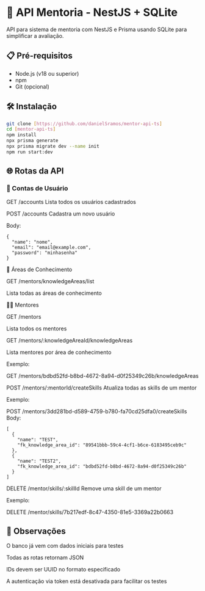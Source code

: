 # 🚀 API Mentoria - NestJS + SQLite

API para sistema de mentoria com NestJS e Prisma usando SQLite para simplificar a avaliação.

## 📋 Pré-requisitos

- Node.js (v18 ou superior)
- npm
- Git (opcional)

## 🛠️ Instalação

```bash
git clone [https://github.com/danielSramos/mentor-api-ts]
cd [mentor-api-ts]
npm install
npx prisma generate
npx prisma migrate dev --name init
npm run start:dev
```

## 🌐 Rotas da API

### 👤 Contas de Usuário

GET /accounts
Lista todos os usuários cadastrados

POST /accounts
Cadastra um novo usuário

Body:

```
{
  "name": "nome",
  "email": "email@example.com",
  "password": "minhasenha"
}
```

🧠 Áreas de Conhecimento

GET /mentors/knowledgeAreas/list

Lista todas as áreas de conhecimento

👨‍🏫 Mentores

GET /mentors

Lista todos os mentores

GET /mentors/:knowledgeAreaId/knowledgeAreas

Lista mentores por área de conhecimento

Exemplo:

GET /mentors/bdbd52fd-b8bd-4672-8a94-d0f25349c26b/knowledgeAreas

POST /mentors/:mentorId/createSkills
Atualiza todas as skills de um mentor

Exemplo:

POST /mentors/3dd281bd-d589-4759-b780-fa70cd25dfa0/createSkills
Body:

```
[
  {
    "name": "TEST",
    "fk_knowledge_area_id": "89541bbb-59c4-4cf1-b6ce-6183495ceb9c"
  },
  {
    "name": "TEST2",
    "fk_knowledge_area_id": "bdbd52fd-b8bd-4672-8a94-d0f25349c26b"
  }
]
```

DELETE /mentor/skills/:skillId
Remove uma skill de um mentor

Exemplo:

DELETE /mentor/skills/7b217edf-8c47-4350-81e5-3369a22b0663

## 📌 Observações

O banco já vem com dados iniciais para testes

Todas as rotas retornam JSON

IDs devem ser UUID no formato especificado

A autenticação via token está desativada para facilitar os testes
